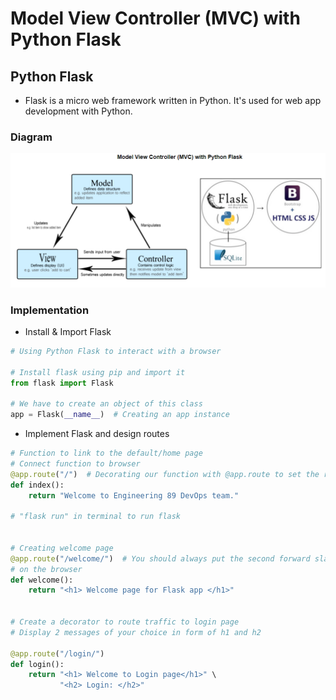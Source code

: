 # Model View Controller (MVC) with Python Flask

## Python Flask

- Flask is a micro web framework written in Python. It's used for web app development with Python.

### Diagram

<p align="center">
  <img src="img/MVC_Diagram.PNG">
</p>

### Implementation

- Install & Import Flask
```python
# Using Python Flask to interact with a browser

# Install flask using pip and import it
from flask import Flask

# We have to create an object of this class
app = Flask(__name__)  # Creating an app instance
```

- Implement Flask and design routes
```python
# Function to link to the default/home page
# Connect function to browser
@app.route("/")  # Decorating our function with @app.route to set the route in our browser
def index():
    return "Welcome to Engineering 89 DevOps team."

# "flask run" in terminal to run flask


# Creating welcome page
@app.route("/welcome/")  # You should always put the second forward slash so that it works even if you don't write it
# on the browser
def welcome():
    return "<h1> Welcome page for Flask app </h1>"


# Create a decorator to route traffic to login page
# Display 2 messages of your choice in form of h1 and h2

@app.route("/login/")
def login():
    return "<h1> Welcome to Login page</h1>" \
           "<h2> Login: </h2>"
```